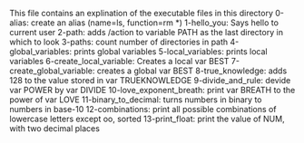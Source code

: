 This file contains an explination of the executable files in this directory
0-alias: create an alias (name=ls, function=rm *)
1-hello_you: Says hello to current user
2-path: adds /action to variable PATH as the last directory in which to look 
3-paths: count number of directories in path
4-global_variables: prints global variables
5-local_variables: prints local variables
6-create_local_variable: Creates a local var BEST
7-create_global_variable: creates a global var BEST
8-true_knowledge: adds 128 to the value stored in var TRUEKNOWLEDGE
9-divide_and_rule: devide var POWER by var DIVIDE
10-love_exponent_breath: print var BREATH to the power of var LOVE
11-binary_to_decimal: turns numbers in binary to numbers in base-10
12-combinations: print all possible combinations of lowercase letters except oo, sorted
13-print_float: print the value of NUM, with two decimal places
